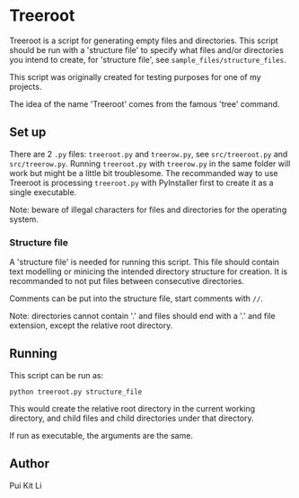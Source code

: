 # Treeroot #

Treeroot is a script for generating empty files and directories. This script should be run with a 'structure file' to specify what files and/or directories you intend to create, for 'structure file', see `sample_files/structure_files`.

This script was originally created for testing purposes for one of my projects.

The idea of the name 'Treeroot' comes from the famous 'tree' command.


## Set up ##
There are 2 `.py` files: `treeroot.py` and `treerow.py`, see `src/treeroot.py` and `src/treerow.py`. Running `treeroot.py` with `treerow.py` in the same folder will work but might be a little bit troublesome. 
The recommanded way to use Treeroot is processing `treeroot.py` with PyInstaller first to create it as a single executable.

Note: beware of illegal characters for files and directories for the operating system.

### Structure file ###
A 'structure file' is needed for running this script. This file should contain text modelling or minicing the intended directory structure for creation. It is recommanded to not put files between consecutive directories.

Comments can be put into the structure file, start comments with `//`.

Note: directories cannot contain '.' and files should end with a '.' and file extension, except the relative root directory.

## Running ##
This script can be run as:

```
python treeroot.py structure_file
```
This would create the relative root directory in the current working directory, and child files and child directories under that directory.

If run as executable, the arguments are the same.

## Author ##
Pui Kit Li

